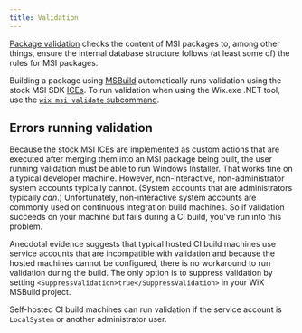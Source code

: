```yaml
---
title: Validation
---
```


[Package validation](https://learn.microsoft.com/en-us/windows/win32/msi/package-validation) checks the content of MSI packages to, among other things, ensure the internal database structure follows (at least some of) the rules for MSI packages.

Building a package using [MSBuild](msbuild/) automatically runs validation using the stock MSI SDK [ICEs](https://learn.microsoft.com/en-us/windows/win32/msi/ice-reference). To run validation when using the Wix.exe .NET tool, use the [`wix msi validate` subcommand](https://wixtoolset.org/docs/tools/wixexe/#msivalidate).


## Errors running validation

Because the stock MSI ICEs are implemented as custom actions that are executed after merging them into an MSI package being built, the user running validation must be able to run Windows Installer. That works fine on a typical developer machine. However, non-interactive, non-administrator system accounts typically cannot. (System accounts that are administrators typically _can_.) Unfortunately, non-interactive system accounts are commonly used on continuous integration build machines. So if validation succeeds on your machine but fails during a CI build, you've run into this problem.

Anecdotal evidence suggests that typical hosted CI build machines use service accounts that are incompatible with validation and because the hosted machines cannot be configured, there is no workaround to run validation during the build. The only option is to suppress validation by setting `<SuppressValidation>true</SuppressValidation>` in your WiX MSBuild project.

Self-hosted CI build machines can run validation if the service account is `LocalSystem` or another administrator user.
